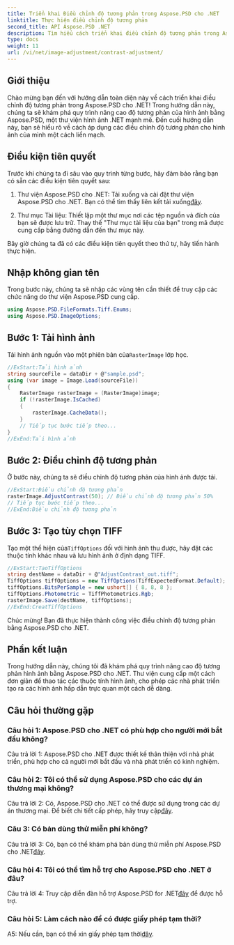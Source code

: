 ```yaml
---
title: Triển khai Điều chỉnh độ tương phản trong Aspose.PSD cho .NET
linktitle: Thực hiện điều chỉnh độ tương phản
second_title: API Aspose.PSD .NET
description: Tìm hiểu cách triển khai điều chỉnh độ tương phản trong Aspose.PSD cho .NET với hướng dẫn từng bước này.
type: docs
weight: 11
url: /vi/net/image-adjustment/contrast-adjustment/
---
```

## Giới thiệu

Chào mừng bạn đến với hướng dẫn toàn diện này về cách triển khai điều chỉnh độ tương phản trong Aspose.PSD cho .NET! Trong hướng dẫn này, chúng ta sẽ khám phá quy trình nâng cao độ tương phản của hình ảnh bằng Aspose.PSD, một thư viện hình ảnh .NET mạnh mẽ. Đến cuối hướng dẫn này, bạn sẽ hiểu rõ về cách áp dụng các điều chỉnh độ tương phản cho hình ảnh của mình một cách liền mạch.

## Điều kiện tiên quyết

Trước khi chúng ta đi sâu vào quy trình từng bước, hãy đảm bảo rằng bạn có sẵn các điều kiện tiên quyết sau:

1.  Thư viện Aspose.PSD cho .NET: Tải xuống và cài đặt thư viện Aspose.PSD cho .NET. Bạn có thể tìm thấy liên kết tải xuống[đây](https://releases.aspose.com/psd/net/).

2. Thư mục Tài liệu: Thiết lập một thư mục nơi các tệp nguồn và đích của bạn sẽ được lưu trữ. Thay thế "Thư mục tài liệu của bạn" trong mã được cung cấp bằng đường dẫn đến thư mục này.

Bây giờ chúng ta đã có các điều kiện tiên quyết theo thứ tự, hãy tiến hành thực hiện.

## Nhập không gian tên

Trong bước này, chúng ta sẽ nhập các vùng tên cần thiết để truy cập các chức năng do thư viện Aspose.PSD cung cấp.

```csharp
using Aspose.PSD.FileFormats.Tiff.Enums;
using Aspose.PSD.ImageOptions;
```

## Bước 1: Tải hình ảnh

 Tải hình ảnh nguồn vào một phiên bản của`RasterImage` lớp học.

```csharp
//ExStart:Tải hình ảnh
string sourceFile = dataDir + @"sample.psd";
using (var image = Image.Load(sourceFile))
{
    RasterImage rasterImage = (RasterImage)image;
    if (!rasterImage.IsCached)
    {
        rasterImage.CacheData();
    }
    // Tiếp tục bước tiếp theo...
}
//ExEnd:Tải hình ảnh
```

## Bước 2: Điều chỉnh độ tương phản

Ở bước này, chúng ta sẽ điều chỉnh độ tương phản của hình ảnh được tải.

```csharp
//ExStart:Điều chỉnh độ tương phản
rasterImage.AdjustContrast(50); // Điều chỉnh độ tương phản 50%
// Tiếp tục bước tiếp theo...
//ExEnd:Điều chỉnh độ tương phản
```

## Bước 3: Tạo tùy chọn TIFF

 Tạo một thể hiện của`TiffOptions` đối với hình ảnh thu được, hãy đặt các thuộc tính khác nhau và lưu hình ảnh ở định dạng TIFF.

```csharp
//ExStart:TạoTiffOptions
string destName = dataDir + @"AdjustContrast_out.tiff";
TiffOptions tiffOptions = new TiffOptions(TiffExpectedFormat.Default);
tiffOptions.BitsPerSample = new ushort[] { 8, 8, 8 };
tiffOptions.Photometric = TiffPhotometrics.Rgb;
rasterImage.Save(destName, tiffOptions);
//ExEnd:CreatTiffOptions
```

Chúc mừng! Bạn đã thực hiện thành công việc điều chỉnh độ tương phản bằng Aspose.PSD cho .NET.

## Phần kết luận

Trong hướng dẫn này, chúng tôi đã khám phá quy trình nâng cao độ tương phản hình ảnh bằng Aspose.PSD cho .NET. Thư viện cung cấp một cách đơn giản để thao tác các thuộc tính hình ảnh, cho phép các nhà phát triển tạo ra các hình ảnh hấp dẫn trực quan một cách dễ dàng.

## Câu hỏi thường gặp

### Câu hỏi 1: Aspose.PSD cho .NET có phù hợp cho người mới bắt đầu không?

Câu trả lời 1: Aspose.PSD cho .NET được thiết kế thân thiện với nhà phát triển, phù hợp cho cả người mới bắt đầu và nhà phát triển có kinh nghiệm.

### Câu hỏi 2: Tôi có thể sử dụng Aspose.PSD cho các dự án thương mại không?

 Câu trả lời 2: Có, Aspose.PSD cho .NET có thể được sử dụng trong các dự án thương mại. Để biết chi tiết cấp phép, hãy truy cập[đây](https://purchase.aspose.com/buy).

### Câu 3: Có bản dùng thử miễn phí không?

 Câu trả lời 3: Có, bạn có thể khám phá bản dùng thử miễn phí Aspose.PSD cho .NET[đây](https://releases.aspose.com/).

### Câu hỏi 4: Tôi có thể tìm hỗ trợ cho Aspose.PSD cho .NET ở đâu?

 Câu trả lời 4: Truy cập diễn đàn hỗ trợ Aspose.PSD for .NET[đây](https://forum.aspose.com/c/psd/34) để được hỗ trợ.

### Câu hỏi 5: Làm cách nào để có được giấy phép tạm thời?

 A5: Nếu cần, bạn có thể xin giấy phép tạm thời[đây](https://purchase.aspose.com/temporary-license/).